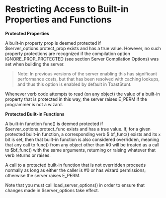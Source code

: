 # Restricting Access to Built-in Properties and Functions

**Protected Properties**

A built-in property prop is deemed protected if $server_options.protect_prop exists and has a true value. However, no
such property protections are recognized if the compilation option IGNORE_PROP_PROTECTED (see section Server Compilation
Options) was set when building the server.

> Note: In previous versions of the server enabling this has significant performance costs, but that has been resolved
> with caching lookups, and thus this option is enabled by default in ToastStunt.

Whenever verb code attempts to read (on any object) the value of a built-in property that is protected in this way, the
server raises E_PERM if the programmer is not a wizard.

**Protected Built-in Functions**

A built-in function func() is deemed protected
if $server_options.protect_func exists and has a true value. If, for a given protected built-in function, a corresponding verb $
bf_func() exists and its `x` bit is set, then that built-in function is also considered overridden, meaning that any
call to func() from any object other than #0 will be treated as a call to $bf_func() with the same arguments, returning
or raising whatever that verb returns or raises.

A call to a protected built-in function that is not overridden proceeds normally as long as either the caller is #0 or
has wizard permissions; otherwise the server raises E_PERM.

Note that you must call load_server_options() in order to ensure that changes made in $server_options take effect.

